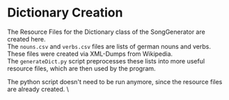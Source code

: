 <!--
  * @author Val Richter
 -->

# Dictionary Creation

The Resource Files for the Dictionary class of the SongGenerator are created here. \
The `nouns.csv` and `verbs.csv` files are lists of german nouns and verbs. \
These files were created via XML-Dumps from Wikipedia. \
The `generateDict.py` script preprocesses these lists into more useful resource files, which are then used by the program.

The python script doesn't need to be run anymore, since the resource files are already created. \
